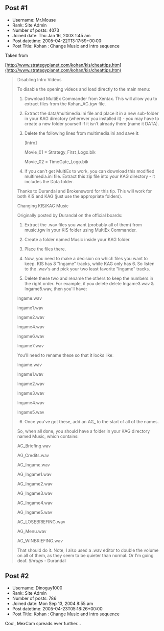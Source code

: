 ## Post #1
- Username: Mr.Mouse
- Rank: Site Admin
- Number of posts: 4073
- Joined date: Thu Jan 16, 2003 1:45 am
- Post datetime: 2005-04-22T13:17:59+00:00
- Post Title: Kohan : Change Music and Intro sequence

Taken from 

[http://www.strategyplanet.com/kohan/kis/cheattips.htm](http://www.strategyplanet.com/kohan/kis/cheattips.htm)

> Disabling Intro Videos
>
> 
>
> To disable the opening videos and load directly to the main menu:
>
> 
>
> 1. Download MultiEx Commander from Xentax.  This will allow you to extract files from the Kohan_AG.tgw file.
>
> 
>
> 2. Extract the data/multimedia.ini file and place it in a new sub-folder in your KAG directory (wherever you installed it)  - you may have to create a new folder yourself if it isn't already there (name it DATA).
>
> 
>
> 3. Delete the following lines from multimedia.ini and save it:
>
> 
>
>     [Intro]
>
>     Movie_01 = Strategy_First_Logo.bik
>
>     Movie_02 = TimeGate_Logo.bik
>
> 
>
> 4.  If you can't get MultiEx to work, you can download this modified multimedia.ini file.  Extract this zip file into your KAG directory - it includes the Data folder.
>
> 
>
> Thanks to Durandal and Brokensword for this tip.  This will work for both KIS and KAG (just use the appropriate folders).
>
> 
>
> Changing KIS/KAG Music
>
> Originally posted by Durandal on the official boards:
>
> 
>
> 1. Extract the .wav files you want (probably all of them) from music.tgw in your KIS folder using MultiEx Commander.
>
> 
>
> 2. Create a folder named Music inside your KAG folder.
>
> 
>
> 3. Place the files there.
>
> 
>
> 4. Now, you need to make a decision on which files you want to keep. KIS has 8 "Ingame" tracks, while KAG only has 6. So listen to the .wav's and pick your two least favorite "Ingame" tracks.
>
> 
>
> 5. Delete these two and rename the others to keep the numbers in the right order. For example, if you delete delete Ingame3.wav & Ingame5.wav, then you'll have:
>
> 
>
> Ingame.wav
>
> Ingame1.wav
>
> Ingame2.wav
>
> Ingame4.wav
>
> Ingame6.wav
>
> Ingame7.wav
>
> 
>
> You'll need to rename these so that it looks like:
>
> 
>
> Ingame.wav
>
> Ingame1.wav
>
> Ingame2.wav
>
> Ingame3.wav
>
> Ingame4.wav
>
> Ingame5.wav
>
> 
>
> 6. Once you've got these, add an AG_ to the start of all of the names.
>
> 
>
> So, when all done, you should have a folder in your KAG directory named Music, which contains:
>
> 
>
> AG_Briefing.wav
>
> AG_Credits.wav
>
> AG_Ingame.wav
>
> AG_Ingame1.wav
>
> AG_Ingame2.wav
>
> AG_Ingame3.wav
>
> AG_Ingame4.wav
>
> AG_Ingame5.wav
>
> AG_LOSEBRIEFING.wav
>
> AG_Menu.wav
>
> AG_WINBRIEFING.wav
>
> 
>
> That should do it. Note, I also used a .wav editor to double the volume on all of them, as they seem to be quieter than normal. Or I'm going deaf. *Shrugs* - Durandal
## Post #2
- Username: Dinoguy1000
- Rank: Site Admin
- Number of posts: 786
- Joined date: Mon Sep 13, 2004 8:55 am
- Post datetime: 2005-04-23T05:18:26+00:00
- Post Title: Kohan : Change Music and Intro sequence

Cool, MexCom spreads ever further...
